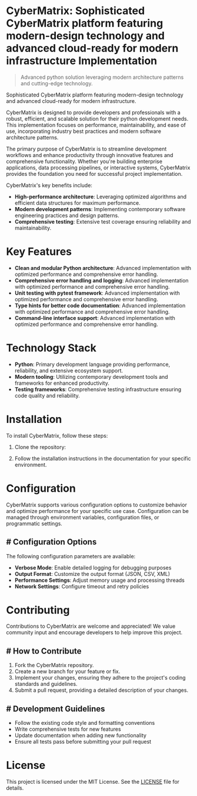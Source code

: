 <!-- fallback_CyberMatrix_20250803165201_64715 -->

# CyberMatrix: Sophisticated CyberMatrix platform featuring modern-design technology and advanced cloud-ready for modern infrastructure Implementation
> Advanced python solution leveraging modern architecture patterns and cutting-edge technology.

Sophisticated CyberMatrix platform featuring modern-design technology and advanced cloud-ready for modern infrastructure.

CyberMatrix is designed to provide developers and professionals with a robust, efficient, and scalable solution for their python development needs. This implementation focuses on performance, maintainability, and ease of use, incorporating industry best practices and modern software architecture patterns.

The primary purpose of CyberMatrix is to streamline development workflows and enhance productivity through innovative features and comprehensive functionality. Whether you're building enterprise applications, data processing pipelines, or interactive systems, CyberMatrix provides the foundation you need for successful project implementation.

CyberMatrix's key benefits include:

* **High-performance architecture**: Leveraging optimized algorithms and efficient data structures for maximum performance.
* **Modern development patterns**: Implementing contemporary software engineering practices and design patterns.
* **Comprehensive testing**: Extensive test coverage ensuring reliability and maintainability.

# Key Features

* **Clean and modular Python architecture**: Advanced implementation with optimized performance and comprehensive error handling.
* **Comprehensive error handling and logging**: Advanced implementation with optimized performance and comprehensive error handling.
* **Unit testing with pytest framework**: Advanced implementation with optimized performance and comprehensive error handling.
* **Type hints for better code documentation**: Advanced implementation with optimized performance and comprehensive error handling.
* **Command-line interface support**: Advanced implementation with optimized performance and comprehensive error handling.

# Technology Stack

* **Python**: Primary development language providing performance, reliability, and extensive ecosystem support.
* **Modern tooling**: Utilizing contemporary development tools and frameworks for enhanced productivity.
* **Testing frameworks**: Comprehensive testing infrastructure ensuring code quality and reliability.

# Installation

To install CyberMatrix, follow these steps:

1. Clone the repository:


2. Follow the installation instructions in the documentation for your specific environment.

# Configuration

CyberMatrix supports various configuration options to customize behavior and optimize performance for your specific use case. Configuration can be managed through environment variables, configuration files, or programmatic settings.

## # Configuration Options

The following configuration parameters are available:

* **Verbose Mode**: Enable detailed logging for debugging purposes
* **Output Format**: Customize the output format (JSON, CSV, XML)
* **Performance Settings**: Adjust memory usage and processing threads
* **Network Settings**: Configure timeout and retry policies

# Contributing

Contributions to CyberMatrix are welcome and appreciated! We value community input and encourage developers to help improve this project.

## # How to Contribute

1. Fork the CyberMatrix repository.
2. Create a new branch for your feature or fix.
3. Implement your changes, ensuring they adhere to the project's coding standards and guidelines.
4. Submit a pull request, providing a detailed description of your changes.

## # Development Guidelines

* Follow the existing code style and formatting conventions
* Write comprehensive tests for new features
* Update documentation when adding new functionality
* Ensure all tests pass before submitting your pull request

# License

This project is licensed under the MIT License. See the [LICENSE](https://github.com/AbdullahRashid133/CyberMatrix/blob/main/LICENSE) file for details.
